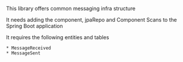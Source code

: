This library offers common messaging infra structure


It needs adding the component, jpaRepo and Component Scans to the Spring Boot application


It requires the following entities and tables

    * MessageReceived
    * MessageSent
